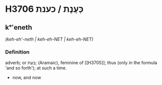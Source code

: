 # H3706 כְּעֶנֶת / כענת

## kᵉʻeneth

_(keh-eh'-neth | keh-eh-NET | keh-eh-NET)_

### Definition

adverb; or כְּעֶת; (Aramaic), feminine of [[H3705]]; thus (only in the formula 'and so forth'); at such a time.

- now, and now
